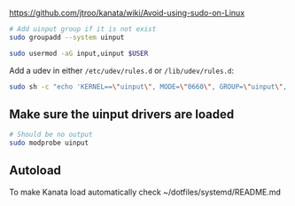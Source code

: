 https://github.com/jtroo/kanata/wiki/Avoid-using-sudo-on-Linux

```sh
# Add uinput group if it is not exist
sudo groupadd --system uinput

sudo usermod -aG input,uinput $USER
```

Add a udev in either `/etc/udev/rules.d` or `/lib/udev/rules.d`:
```sh
sudo sh -c "echo 'KERNEL==\"uinput\", MODE=\"0660\", GROUP=\"uinput\", OPTIONS+=\"static_node=uinput\"' > /etc/udev/rules.d/01-kanata.rules"
```

## Make sure the uinput drivers are loaded
```sh
# Should be no output
sudo modprobe uinput
```

## Autoload
To make Kanata load automatically check ~/dotfiles/systemd/README.md
